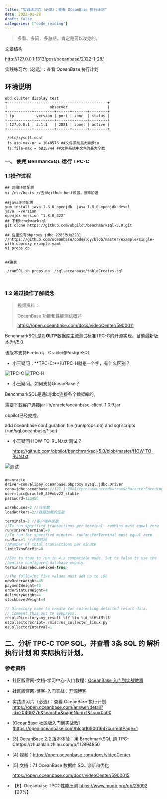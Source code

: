 ```yaml
---
title: "实践练习六（必选）：查看 OceanBase 执行计划"
date: 2022-01-28
draft: false
categories: ["code_reading"]
---
```




> 多看、多问、多总结，肯定是可以攻克的。



文章结构 



http://127.0.0.1:1313/post/oceanbase/2022-1-28/



实践练习六（必选）：查看 OceanBase 执行计划



## 环境说明



~~~shell
obd cluster display test
+---------------------------------------------+
|                   observer                  |
+-----------+---------+------+-------+--------+
| ip        | version | port | zone  | status |
+-----------+---------+------+-------+--------+
| 127.0.0.1 | 3.1.1   | 2881 | zone1 | active |
+-----------+---------+------+-------+--------+

 /etc/sysctl.conf 
 fs.aio-max-nr = 1048576 ##文件系统最大异步io
 fs.file-max = 6815744 ##文件系统中文件的最大个数
~~~





### 一、 使用 BenmarkSQL 运行 TPC-C 



### 1.1操作过程

~~~shell
## 网络环境配置
vi /etc/hosts //去掉github host设置，很难加速

##java环境配置
yum install java-1.8.0-openjdk  java-1.8.0-openjdk-devel  
java  -version
openjdk version "1.8.0_322"
## 下载benchmarksql
git clone https://github.com/obpilot/benchmarksql-5.0.git

## 这里没有obproxy jdbc 2283改为2281
//https://github.com/oceanbase/obdeploy/blob/master/example/single-with-obproxy-example.yaml
vi props.ob


##建表

./runSQL.sh props.ob ./sql.oceanbase/tableCreates.sql



~~~







### 1.2 通过操作了解概念

> 视频资料：
>
>  OceanBase 功能和性能测试概述 
>
> https://open.oceanbase.com/docs/videoCenter/5900011





BenchmarkSQL是对**OLTP**数据库主流测试标准TPC-C的开源实现。目前最新版本为V5.0

该版本支持Firebird， Oracle和PostgreSQL

- 小王疑问：**TPC-C:**和TPC-H就差一个字，有什么区别？

![TPC-C](https://images.gitee.com/uploads/images/2022/0129/105307_c2f8238b_116887.png )
![TPC-H](https://images.gitee.com/uploads/images/2022/0129/105405_eb361c8a_116887.png)

- 小王疑问。如何支持OceanBase？

 BenchmarkSQL是通过jdbc连接各个数据库的。

需要下载客户连接jar lib/oracle/oceanbase-client-1.0.9.jar

 obpilot已经完成。

add oceanbase configuration file (run/props.ob) and sql scripts (run/sql.oceanbase/*.sql) .



- 小王疑问 HOW-TO-RUN.txt 测试？

  https://github.com/obpilot/benchmarksql-5.0/blob/master/HOW-TO-RUN.txt



![测试](https://images.gitee.com/uploads/images/2022/0129/112609_d287c7ee_116887.png)

~~~scala

db=oracle
driver=com.alipay.oceanbase.obproxy.mysql.jdbc.Driver
conn=jdbc:oceanbase://127.1:2881/tpcc?useUnicode=true&characterEncoding=utf-8
user=tpcc@oracle0_85#obv22_stable
password=123456

warehouses=2 //仓库数
loadWorkers=2//数据加载的性能

terminals=2 //客户端并发数
//To run specified transactions per terminal- runMins must equal zero
runTxnsPerTerminal=0
//To run for specified minutes- runTxnsPerTerminal must equal zero
runMins=1 //压测时间
//Number of total transactions per minute
limitTxnsPerMin=0

//Set to true to run in 4.x compatible mode. Set to false to use the
//entire configured database evenly.
terminalWarehouseFixed=true

//The following five values must add up to 100
newOrderWeight=45
paymentWeight=43
orderStatusWeight=4
deliveryWeight=4
stockLevelWeight=4

// Directory name to create for collecting detailed result data.
// Comment this out to suppress.
resultDirectory=my_result_%tY-%tm-%td_%tH%tM%tS
osCollectorScript=./misc/os_collector_linux.py
osCollectorInterval=1

~~~





## 二、分析 TPC-C TOP SQL，并查看 3条 SQL 的 解析执行计划 和 实际执行计划。













### **参考资料**

- 社区版官网-文档-学习中心-入门教程：[OceanBase 入门到实战教程](https://open.oceanbase.com/docs/tutorials/quickstart/V1.0.0/chapter-1-overview-of-the-oceanbase-database)
- 社区版官网-博客-入门实战：[开源博客](https://open.oceanbase.com/blog)
- 实践练习六（必选）：查看 OceanBase 执行计划 https://open.oceanbase.com/answer/detail?id=20400276&search=&pageNum=1&sou=0a00
- [OceanBase 社区版入门到实战教](https://open.oceanbase.com/blog/10900164?currentPage=1
- [3]  OceanBase 2.2 版本体验：用 BenchmarkSQL 跑 TPC-Chttps://zhuanlan.zhihu.com/p/112894850
- [4] 视频：https://open.oceanbase.com/docs/videoCenter
- [5] 文档：7.1 OceanBase 数据库 SQL 诊断和优化

   https://open.oceanbase.com/docs/videoCenter/5900015

- 【6】Oceanbase TPCC性能压测 https://www.modb.pro/db/26092 【20%】

